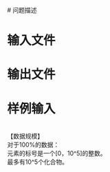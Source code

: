 
<p class="MsoNormal">
</p>
# 问题描述



# 输入文件



# 输出文件



# 样例输入


<p class="MsoNormal">
<br/>
【数据规模】<br/>
对于100%的数据：<br/>
元素的标号是一个[0，10^5]的整数。<br/>
最多有10^5个化合物。
</p>
